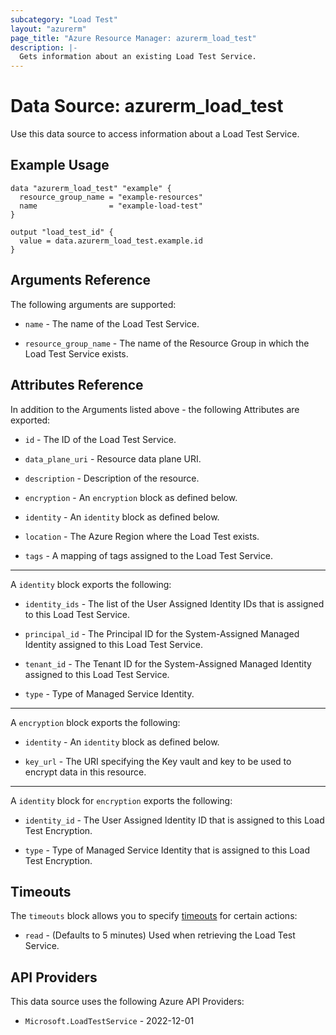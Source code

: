 ```yaml
---
subcategory: "Load Test"
layout: "azurerm"
page_title: "Azure Resource Manager: azurerm_load_test"
description: |-
  Gets information about an existing Load Test Service.
---
```


# Data Source: azurerm_load_test

Use this data source to access information about a Load Test Service.

## Example Usage

```hcl
data "azurerm_load_test" "example" {
  resource_group_name = "example-resources"
  name                = "example-load-test"
}

output "load_test_id" {
  value = data.azurerm_load_test.example.id
}
```

## Arguments Reference

The following arguments are supported:

* `name` - The name of the Load Test Service.

* `resource_group_name` - The name of the Resource Group in which the Load Test Service exists.

## Attributes Reference

In addition to the Arguments listed above - the following Attributes are exported: 

* `id` - The ID of the Load Test Service.

* `data_plane_uri` - Resource data plane URI.

* `description` - Description of the resource.

* `encryption` - An `encryption` block as defined below.

* `identity` - An `identity` block as defined below.

* `location` - The Azure Region where the Load Test exists.

* `tags` - A mapping of tags assigned to the Load Test Service.

---

A `identity` block exports the following:

* `identity_ids` - The list of the User Assigned Identity IDs that is assigned to this Load Test Service.

* `principal_id` - The Principal ID for the System-Assigned Managed Identity assigned to this Load Test Service.

* `tenant_id` - The Tenant ID for the System-Assigned Managed Identity assigned to this Load Test Service.

* `type` - Type of Managed Service Identity.

---

A `encryption` block exports the following:

* `identity` - An `identity` block as defined below.

* `key_url` - The URI specifying the Key vault and key to be used to encrypt data in this resource.

---

A `identity` block for `encryption` exports the following:

* `identity_id` - The User Assigned Identity ID that is assigned to this Load Test Encryption.

* `type` - Type of Managed Service Identity that is assigned to this Load Test Encryption.

## Timeouts

The `timeouts` block allows you to specify [timeouts](https://developer.hashicorp.com/terraform/language/resources/configure#define-operation-timeouts) for certain actions:

* `read` - (Defaults to 5 minutes) Used when retrieving the Load Test Service.

## API Providers
<!-- This section is generated, changes will be overwritten -->
This data source uses the following Azure API Providers:

* `Microsoft.LoadTestService` - 2022-12-01
